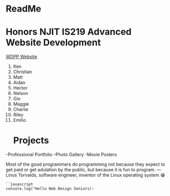 # ReadMe
<h1>Honors NJIT IS219 Advanced Website Development</h1>

<p><a href="https://frhsdwebdesign.com/">WDPP Website</a></p>

<ol>
<li>Ken</li>
<li>Christian</li>
<li>Matt</li>
<li>Aidan</li>
<li>Hector</li>
<li>Nelson</li>
<li>Gio</li>
<li>Maggie</li>
<li>Charlie</li>
<li>Riley</li>
<li>Emilio
<h1>Projects</h1></li>
</ol>

<p>-Professional Portfolio
-Photo Gallery
-Movie Posters</p>

<p>Most of the good programmers do programming not because they expect to get paid or get adulation by the
public, but because it is fun to program.
— Linus Torvalds, software engineer, inventor of the Linux operating system 😁</p>

<p><code>``javascript
console.log("Hello Web Design Seniors):</code></p>
